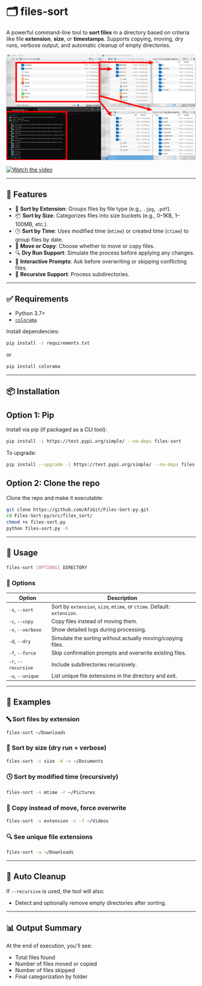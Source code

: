 # 🗂️ files-sort

A powerful command-line tool to **sort files** in a directory based on criteria like file **extension**, **size**, or **timestamps**. Supports copying, moving, dry runs, verbose output, and automatic cleanup of empty directories.

![Showcase](Media/files-sort-demo.png)

[![Watch the video]()](Media/files-sort-demo.mp4)

---

## 🚀 Features

-   📄 **Sort by Extension**: Groups files by file type (e.g., `.jpg`, `.pdf`).
-   📦 **Sort by Size**: Categorizes files into size buckets (e.g., 0–1KB, 1–100MB, etc.).
-   🕒 **Sort by Time**: Uses modified time (`mtime`) or created time (`ctime`) to group files by date.
-   🚚 **Move or Copy**: Choose whether to move or copy files.
-   🔍 **Dry Run Support**: Simulate the process before applying any changes.
-   💬 **Interactive Prompts**: Ask before overwriting or skipping conflicting files.
-   📁 **Recursive Support**: Process subdirectories.

---

## ✅ Requirements

-   Python 3.7+
-   [`colorama`](https://pypi.org/project/colorama/)

Install dependencies:

```bash
pip install -r requirements.txt
```

or

```bash
pip install colorama
```

---

## 📦 Installation

## Option 1: Pip

Install via pip (if packaged as a CLI tool):

```bash
pip install -i https://test.pypi.org/simple/ --no-deps files-sort
```

To upgrade:

```bash
pip install --upgrade -i https://test.pypi.org/simple/ --no-deps files-sort
```

## Option 2: Clone the repo

Clone the repo and make it executable:

```bash
git clone https://github.com/AfzGit/Files-Sort-py.git
cd Files-Sort-py/src/files_sort/
chmod +x files-sort.py
python files-sort.py -h
```

---

## 🧩 Usage

```bash
files-sort [OPTIONS] DIRECTORY
```

### 🔧 Options

| Option              | Description                                                             |
| ------------------- | ----------------------------------------------------------------------- |
| `-s`, `--sort`      | Sort by `extension`, `size`, `mtime`, or `ctime`. Default: `extension`. |
| `-c`, `--copy`      | Copy files instead of moving them.                                      |
| `-v`, `--verbose`   | Show detailed logs during processing.                                   |
| `-d`, `--dry`       | Simulate the sorting without actually moving/copying files.             |
| `-f`, `--force`     | Skip confirmation prompts and overwrite existing files.                 |
| `-r`, `--recursive` | Include subdirectories recursively.                                     |
| `-u`, `--unique`    | List unique file extensions in the directory and exit.                  |

---

## 📂 Examples

### 🔤 Sort files by extension

```bash
files-sort ~/Downloads
```

### 📏 Sort by size (dry run + verbose)

```bash
files-sort -s size -d -v ~/Documents
```

### 🕓 Sort by modified time (recursively)

```bash
files-sort -s mtime -r ~/Pictures
```

### 📝 Copy instead of move, force overwrite

```bash
files-sort -s extension -c -f ~/Videos
```

### 🔍 See unique file extensions

```bash
files-sort -u ~/Downloads
```

---

## 🧼 Auto Cleanup

If `--recursive` is used, the tool will also:

-   Detect and optionally remove empty directories after sorting.

---

## 📊 Output Summary

At the end of execution, you'll see:

-   Total files found
-   Number of files moved or copied
-   Number of files skipped
-   Final categorization by folder
